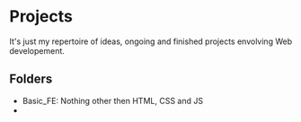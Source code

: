 # Projects
It's just my repertoire of ideas, ongoing and finished projects envolving Web developement.

## Folders
* Basic_FE: Nothing other then HTML, CSS and JS
* 